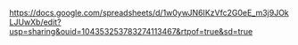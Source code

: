 https://docs.google.com/spreadsheets/d/1w0ywJN6IKzVfc2G0eE_m3j9JOkLJUwXb/edit?usp=sharing&ouid=104353253783274113467&rtpof=true&sd=true
